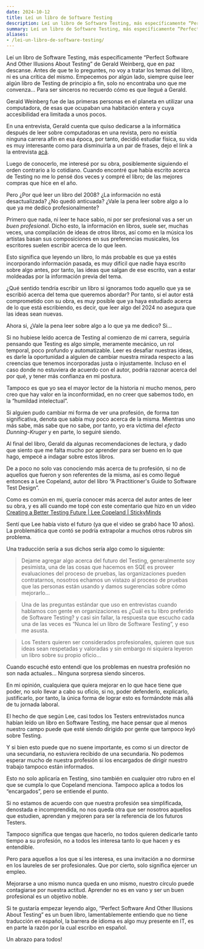 ```yaml
---
date: 2024-10-12
title: Leí un libro de Software Testing
description: Leí un libro de Software Testing, más específicamente “Perfect Software And Other Illusions About Testing” de Gerald Weinberg, que en paz descanse. Antes de que te lo preguntes, no voy a tratar los temas del libro, ni es una crítica del mismo. Empecemos por algún lado, siempre quise leer algún libro de Testing, solo no encontraba uno que me convenza… Para ser sinceros no recuerdo cómo es que llegué a Gerald.
summary: Leí un libro de Software Testing, más específicamente “Perfect Software And Other Illusions About Testing” de Gerald Weinberg, que en paz descanse. Antes de que te lo preguntes, no voy a tratar los temas del libro, ni es una crítica del mismo. Empecemos por algún lado, siempre quise leer algún libro de Testing, solo no encontraba uno que me convenza… Para ser sinceros no recuerdo cómo es que llegué a Gerald.
aliases:
- /lei-un-libro-de-software-testing/
---
```


Leí un libro de Software Testing, más específicamente “Perfect Software And Other Illusions About Testing” de Gerald Weinberg, que en paz descanse. Antes de que te lo preguntes, no voy a tratar los temas del libro, ni es una crítica del mismo. Empecemos por algún lado, siempre quise leer algún libro de Testing de principio a fin, solo no encontraba uno que me convenza… Para ser sinceros no recuerdo cómo es que llegué a Gerald.

Gerald Weinberg fue de las primeras personas en el planeta en utilizar una computadora, de esas que ocupaban una habitación entera y cuya accesibilidad era limitada a unos pocos.

En una entrevista, Gerald cuenta que quiso dedicarse a la informática después de leer sobre computadoras en una revista, pero no existía ninguna carrera afín en esa época, por tanto, decidió estudiar física, su vida es muy interesante como para disminuirla a un par de frases, dejo el link a la entrevista [acá](https://www.youtube.com/watch?v=XHt6107YYeY&t=2125s&ab_channel=Leanpub).

Luego de conocerlo, me interesé por su obra, posiblemente siguiendo el orden contrario a lo cotidiano. Cuando encontré que había escrito acerca de Testing no me lo pensé dos veces y compré el libro; de las mejores compras que hice en el año.

Pero ¿Por qué leer un libro del 2008? ¿La información no está desactualizada? ¿No quedó anticuada? ¿Vale la pena leer sobre algo a lo que ya me dedico profesionalmente?

Primero que nada, ni leer te hace sabio, ni por ser profesional vas a ser un *buen profesional*. Dicho esto, la información en libros, suele ser, muchas veces, una compilación de ideas de otros libros, así como en la música los artistas basan sus composiciones en sus preferencias musicales, los escritores suelen escribir acerca de lo que leen.

Esto significa que leyendo un libro, lo más probable es que ya estés incorporando información pasada, es muy difícil que nadie haya escrito sobre algo antes, por tanto, las ideas que salgan de ese escrito, van a estar moldeadas por la información previa del tema.

¿Qué sentido tendría escribir un libro si ignoramos todo aquello que ya se escribió acerca del tema que queremos abordar? Por tanto, si el autor está comprometido con su obra, es muy posible que ya haya estudiado acerca de lo que está escribiendo, es decir, que leer algo del 2024 no asegura que las ideas sean nuevas.

Ahora si, ¿Vale la pena leer sobre algo a lo que ya me dedico? Si…

Si no hubiese leído acerca de Testing al comienzo de mi carrera, seguiría pensando que Testing es algo simple, meramente mecánico, un rol temporal, poco profundo y automatizable. Leer es desafiar nuestras ideas, es darle la oportunidad a alguien de cambiar nuestra mirada respecto a las creencias que tenemos incorporadas justa o injustamente. Incluso en el caso donde no estuviera de acuerdo con el autor, podría razonar acerca del por qué, y tener más confianza en mi postura.

Tampoco es que yo sea el mayor lector de la historia ni mucho menos, pero creo que hay valor en la inconformidad, en no creer que sabemos todo, en la “humildad intelectual”. 

Si alguien pudo cambiar mi forma de ver una profesión, de forma *tan* significativa, denota que sabía muy poco acerca de la misma. Mientras uno más sabe, más sabe que no sabe, por tanto, yo era víctima del *efecto Dunning-Kruger* y en parte, lo seguiré siendo.

Al final del libro, Gerald da algunas recomendaciones de lectura, y dado que siento que me falta mucho por aprender para ser bueno en lo que hago, empecé a indagar sobre estos libros.

De a poco no solo vas conociendo más acerca de tu profesión, si no de aquellos que fueron y son referentes de la misma, así es como llegué entonces a Lee Copeland, autor del libro “A Practitioner's Guide to Software Test Design”.

Como es común en mi, quería conocer más acerca del autor antes de leer su obra, y es allí cuando me topé con este comentario que hizo en un video [Creating a Better Testing Future | Lee Copeland | StickyMinds](https://youtu.be/a8Sli3UWBbY?si=DTzxxgGwApFlGL8Z&t=394)

Sentí que Lee había visto el futuro (ya que el video se grabó hace 10 años). La problemática que contó se podría extrapolar a muchos otros rubros sin problema.

Una traducción sería a sus dichos sería algo como lo siguiente:

> Dejame agregar algo acerca del futuro del Testing, generalmente soy pesimista, una de las cosas que hacemos en SQE es proveer evaluaciones del proceso de pruebas, las organizaciones pueden contratarnos, nosotros echamos un vistazo al proceso de pruebas que las personas están usando y damos sugerencias sobre cómo mejorarlo…

> Una de las preguntas estándar que uso en entrevistas cuando hablamos con gente en organizaciones es ¿Cuál es tu libro preferido de Software Testing? y casi sin fallar, la respuesta que escucho cada una de las veces es “Nunca leí un libro de Software Testing”, y eso me asusta.

> Los Testers quieren ser considerados profesionales, quieren que sus ideas sean respetadas y valoradas y sin embargo ni siquiera leyeron un libro sobre su propio oficio…

Cuando escuché esto entendí que los problemas en nuestra profesión no son nada actuales… Ninguna sorpresa siendo sinceros.

En mi opinión, cualquiera que quiera mejorar en lo que hace tiene que poder, no solo llevar a cabo su oficio, si no, poder defenderlo, explicarlo, justificarlo, por tanto, la única forma de lograr esto es formándote más allá de tu jornada laboral.

El hecho de que según Lee, casi todos los Testers entrevistados nunca habían leído un libro en Software Testing, me hace pensar que al menos nuestro campo puede que esté siendo dirigido por gente que tampoco leyó sobre Testing.

Y si bien esto puede que no suene importante, es como si un director de una secundaria, no estuviera recibido de una secundaria. No podemos esperar mucho de nuestra profesión si los encargados de dirigir nuestro trabajo tampoco están informados.

Esto no solo aplicaría en Testing, sino también en cualquier otro rubro en el que se cumpla lo que Copeland menciona. Tampoco aplica a todos los “encargados”, pero se entiende el punto.

Si no estamos de acuerdo con que nuestra profesión sea simplificada, denostada e incomprendida, no nos queda otra que ser nosotros aquellos que estudien, aprendan y mejoren para ser la referencia de los futuros Testers. 

Tampoco significa que tengas que hacerlo, no todos quieren dedicarle tanto tiempo a su profesión, no a todos les interesa tanto lo que hacen y es entendible.

Pero para aquellos a los que sí les interesa, es una invitación a no dormirse en los laureles de ser profesionales. Que por cierto, solo significa ejercer un empleo.

Mejorarse a uno mismo nunca queda en uno mismo, nuestro círculo puede contagiarse por nuestra actitud. Aprender no es en vano y ser un buen profesional es un objetivo noble.

Si te gustaría empezar leyendo algo, “Perfect Software And Other Illusions About Testing” es un buen libro, lamentablemente entiendo que no tiene traducción en español, la barrera de idioma es algo muy presente en IT, es en parte la razón por la cual escribo en español.

Un abrazo para todos!

